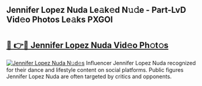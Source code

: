 ## Jennifer Lopez Nuda Le𝚊k𝚎d N𝚞𝚍e - Part-LvD Vid𝚎o Photos Le𝚊ks PXGOI

# <h2><a href="http://fbc0rva.evod.top/?m=Jennifer+Lopez+Nuda">🔗 👉🔴 Jennifer Lopez Nuda Vid𝚎o Ph𝚘t𝚘s</a></h2>

[![Jennifer Lopez Nuda N𝚞d𝚎s](https://i.imgur.com/8V9OHl7.gif)](http://fbc0rva.evod.top/?m=Jennifer+Lopez+Nuda)
Influencer Jennifer Lopez Nuda recognized for their dance and lifestyle content on social platforms. Public figures Jennifer Lopez Nuda are often targeted by critics and opponents. 
